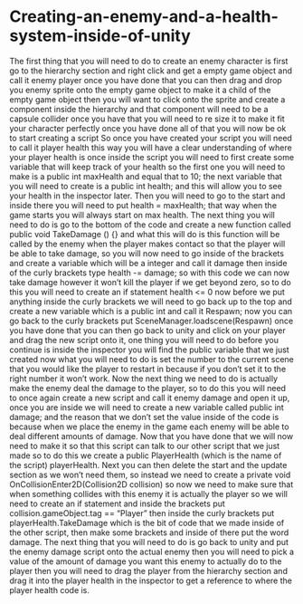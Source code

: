 # Creating-an-enemy-and-a-health-system-inside-of-unity

The first thing that you will need to do to create an enemy character is first go to the hierarchy section and right click and get a empty game object and call it enemy player once you have done that you can then drag and drop you enemy sprite onto the empty game object to make it a child of the empty game object then you will want to click onto the sprite and create a component inside the hierarchy and that component will need to be a capsule collider once you have that you will need to re size it to make it fit your character perfectly once you have done all of that you will now be ok to start creating a script
So once you have created your script you will need to call it player health this way you will have a clear understanding of where your player health is once inside the script you will need to first create some variable that will keep track of your health so the first one you will need to make is a public int maxHealth and equal that to 10; the next variable that you will need to create is a public int health; and this will allow you to see your health in the inspector later. Then you will need to go to the start and inside there you will need to put health = maxHealth; that way when the game starts you will always start on max health.
The next thing you will need to do is go to the bottom of the code and create a new function called public void TakeDamage () {} and what this will do is this function will be called by the enemy when the player makes contact so that the player will be able to take damage, so you will now need to go inside of the brackets and create a variable which will be a integer and call it damage then inside of the curly brackets type health -= damage; so with this code we can now take damage however it won’t kill the player if we get beyond zero, so to do this you will need to create an if statement health <= 0 now before we put anything inside the curly brackets we will need to go back up to the top and create a new variable which is a public int and call it Respawn; now you can go back to the curly brackets put SceneManager.loadscene(Respawn) once you have done that you can then go back to unity and click on your player and drag the new script onto it, one thing you will need to do before you continue is inside the inspector you will find the public variable that we just created now what you will need to do is set the number to the current scene that you would like the player to restart in because if you don’t set it to the right number it won’t work.
Now the next thing we need to do is actually make the enemy deal the damage to the player, so to do this you will need to once again create a new script and call it enemy damage and open it up, once you are inside we will need to create a new variable called public int damage; and the reason that we don’t set the value inside of the code is because when we place the enemy in the game each enemy will be able to deal different amounts of damage.
Now that you have done that we will now need to make it so that this script can talk to our other script that we just made so to do this we create a public PlayerHealth (which is the name of the script) playerHealth. Next you can then delete the start and the update section as we won’t need them, so instead we need to create a private void OnCollisionEnter2D(Collision2D collision) so now we need to make sure that when something collides with this enemy it is actually the player so we will need to create an if statement and inside the brackets put collision.gameObject.tag == “Player” then inside the curly brackets put playerHealth.TakeDamage which is the bit of code that we made inside of the other script, then make some brackets and inside of there put the word damage.
The next thing that you will need to do is go back to unity and put the enemy damage script onto the actual enemy then you will need to pick a value of the amount of damage you want this enemy to actually do to the player then you will need to drag the player from the hierarchy section and drag it into the player health in the inspector to get a reference to where the player health code is.
